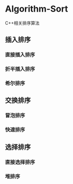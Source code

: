 # Algorithm-Sort
C++相关排序算法
## 插入排序

### 直接插入排序
### 折半插入排序
### 希尔排序
## 交换排序
### 冒泡排序
### 快速排序
## 选择排序
### 直接选择排序
### 堆排序
